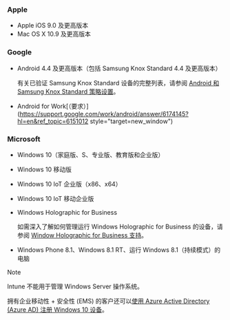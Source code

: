 

### <a name="apple"></a>Apple
- Apple iOS 9.0 及更高版本
- Mac OS X 10.9 及更高版本

### <a name="google"></a>Google
- Android 4.4 及更高版本（包括 Samsung Knox Standard 4.4 及更高版本）

  有关已验证 Samsung Knox Standard 设备的完整列表，请参阅 [Android 和 Samsung Knox Standard 策略设置](/intune-classic/android-policy-settings-in-microsoft-intune.md#supported-samsung-knox-standard-devices)。


- Android for Work[（要求）](https://support.google.com/work/android/answer/6174145?hl=en&ref_topic=6151012 style="target=new_window")

### <a name="microsoft"></a>Microsoft

- Windows 10（家庭版、S、专业版、教育版和企业版）
- Windows 10 移动版
- Windows 10 IoT 企业版（x86、x64）
- Windows 10 IoT 移动企业版
- Windows Holographic for Business

  如需深入了解如何管理运行 Windows Holographic for Business 的设备，请参阅 [Window Holographic for Business 支持](../windows-holographic-for-business.md)。

- Windows Phone 8.1、Windows 8.1 RT、运行 Windows 8.1（持续模式）的电脑

> [!NOTE]
> Intune 不能用于管理 Windows Server 操作系统。

拥有企业移动性 + 安全性 (EMS) 的客户还可以[使用 Azure Active Directory (Azure AD) 注册 Windows 10 设备](/intune-classic/deploy-use/set-up-windows-device-management-with-microsoft-intune#azure-active-directory-enrollment)。


